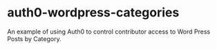 # auth0-wordpress-categories
An example of using Auth0 to control contributor access to Word Press Posts by Category.
